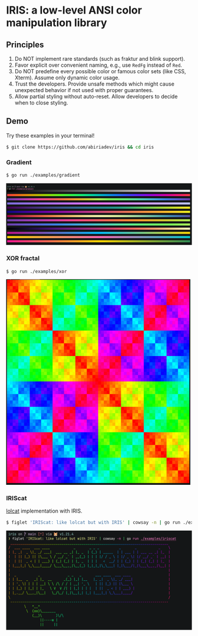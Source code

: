 # IRIS: a low-level ANSI color manipulation library

## Principles

1. Do NOT implement rare standards (such as fraktur and blink support).
2. Favor explicit over convenient naming, e.g., use `RedFg` instead of `Red`.
3. Do NOT predefine every possible color or famous color sets (like CSS, Xterm). Assume only dynamic color usage.
4. Trust the developers. Provide unsafe methods which might cause unexpected behavior if not used with proper guarantees.
5. Allow partial styling without auto-reset. Allow developers to decide when to close styling.

## Demo

Try these examples in your terminal!

```sh
$ git clone https://github.com/abiriadev/iris && cd iris
```

### Gradient

```sh
$ go run ./examples/gradient
```

![](./assets/gradient.png)

### XOR fractal

```sh
$ go run ./examples/xor
```

<img src="./assets/xor.png" width="500">

### IRIScat

[lolcat](https://github.com/busyloop/lolcat) implementation with IRIS.

```sh
$ figlet 'IRIScat: like lolcat but with IRIS' | cowsay -n | go run ./examples/iriscat
```

![](./assets/iriscat.png)
